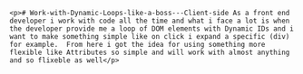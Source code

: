 

	<p># Work-with-Dynamic-Loops-like-a-boss---Client-side As a front end developer i work with code all the time and what i face a lot is when the developer provide me a loop of DOM elements with Dynamic IDs and i want to make something simple like on click i expand a specific (div) for example.  From here i got the idea for using something more flexible like Attributes so simple and will work with almost anything and so flixeble as well</p>
